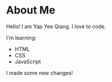 # About Me

Hello! I am Yap Yee Qiang. I love to code.

I'm learning:

-   HTML
-   CSS
-   JavaScript

I made some new changes!
